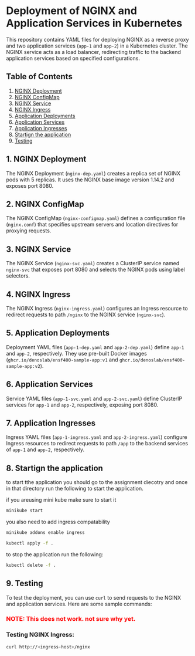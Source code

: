 # Deployment of NGINX and Application Services in Kubernetes

This repository contains YAML files for deploying NGINX as a reverse proxy and two application services (`app-1` and `app-2`) in a Kubernetes cluster. The NGINX service acts as a load balancer, redirecting traffic to the backend application services based on specified configurations.

## Table of Contents
1. [NGINX Deployment](#nginx-deployment)
2. [NGINX ConfigMap](#nginx-configmap)
3. [NGINX Service](#nginx-service)
4. [NGINX Ingress](#nginx-ingress)
5. [Application Deployments](#application-deployments)
6. [Application Services](#application-services)
7. [Application Ingresses](#application-ingresses)
8. [Startign the application](#startign-the-application)
9. [Testing](#testing)

## 1. NGINX Deployment <a name="nginx-deployment"></a>
The NGINX Deployment (`nginx-dep.yaml`) creates a replica set of NGINX pods with 5 replicas. It uses the NGINX base image version 1.14.2 and exposes port 8080.

## 2. NGINX ConfigMap <a name="nginx-configmap"></a>
The NGINX ConfigMap (`nginx-configmap.yaml`) defines a configuration file (`nginx.conf`) that specifies upstream servers and location directives for proxying requests.

## 3. NGINX Service <a name="nginx-service"></a>
The NGINX Service (`nginx-svc.yaml`) creates a ClusterIP service named `nginx-svc` that exposes port 8080 and selects the NGINX pods using label selectors.

## 4. NGINX Ingress <a name="nginx-ingress"></a>
The NGINX Ingress (`nginx-ingress.yaml`) configures an Ingress resource to redirect requests to path `/nginx` to the NGINX service (`nginx-svc`).

## 5. Application Deployments <a name="application-deployments"></a>
Deployment YAML files (`app-1-dep.yaml` and `app-2-dep.yaml`) define `app-1` and `app-2`, respectively. They use pre-built Docker images (`ghcr.io/denoslab/ensf400-sample-app:v1` and `ghcr.io/denoslab/ensf400-sample-app:v2`).

## 6. Application Services <a name="application-services"></a>
Service YAML files (`app-1-svc.yaml` and `app-2-svc.yaml`) define ClusterIP services for `app-1` and `app-2`, respectively, exposing port 8080.

## 7. Application Ingresses <a name="application-ingresses"></a>
Ingress YAML files (`app-1-ingress.yaml` and `app-2-ingress.yaml`) configure Ingress resources to redirect requests to path `/app` to the backend services of `app-1` and `app-2`, respectively.

## 8. Startign the application <a name="startign-the-applicatio"></a>
to start tthe application you should go to the assignment diecotry and once in that directory run the following to start the application.

if you areusing mini kube make sure to start it
```bash
minikube start
```
you also need to add ingress compatability 
```bash
minikube addons enable ingress
```

```bash
kubectl apply -f .
```

to stop the application run the following:
```bash
kubectl delete -f .
```

## 9. Testing <a name="testing"></a> 
To test the deployment, you can use `curl` to send requests to the NGINX and application services. Here are some sample commands:

###   <span style="color:red">NOTE: This does not work. not sure why yet.</span>
### Testing NGINX Ingress:
```bash
curl http://<ingress-host>/nginx

